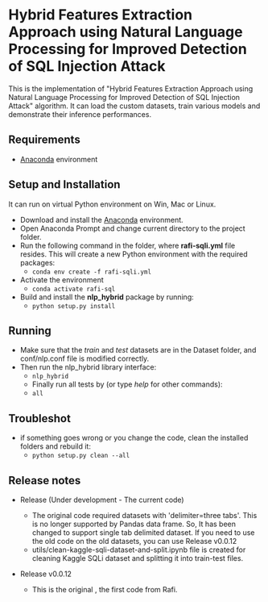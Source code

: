 # Hybrid Features Extraction Approach using Natural Language Processing for Improved Detection of SQL Injection Attack

This is the implementation of "Hybrid Features Extraction Approach using Natural Language Processing for Improved Detection of SQL Injection Attack" algorithm. It can load the custom datasets, train various models and demonstrate their inference performances. 
## Requirements
- [Anaconda](https://www.anaconda.com/products/distribution) environment
## Setup and Installation
It can run on virtual Python environment on Win, Mac or Linux.

- Download and install the [Anaconda](https://www.anaconda.com/products/distribution) environment.
- Open Anaconda Prompt and change current directory to the project folder. 
- Run the following command in the folder, where **rafi-sqli.yml** file resides. This will create a new Python environment with the required packages:
    -  ``` conda env create -f rafi-sqli.yml ```
- Activate the environment
    - ``` conda activate rafi-sql ```
- Build and install the **nlp_hybrid** package by running:
    - ``` python setup.py install ```

## Running
- Make sure that the *train* and *test* datasets are in the Dataset folder, and conf/nlp.conf file is modified correctly.
- Then run the nlp_hybrid library interface:
    - ``` nlp_hybrid ```
    - Finally run all tests by (or type *help* for other commands):
    - ``` all ```
## Troubleshot
- if something goes wrong or you change the code, clean the installed folders and rebuild it:
    - ``` python setup.py clean --all ```
## Release notes
- Release (Under development - The current code)

    - The original code required datasets with 'delimiter=three tabs'. This is no longer supported by Pandas data frame. So, It has been changed to support single tab delimited dataset. If you need to use the old code on the old datasets, you can use Release v0.0.12
	- utils/clean-kaggle-sqli-dataset-and-split.ipynb file is created for cleaning Kaggle SQLi dataset and splitting it into train-test files.

- Release v0.0.12

    - This is the original , the first code from Rafi.


 
